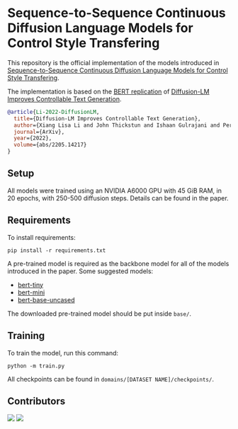 # Sequence-to-Sequence Continuous Diffusion Language Models for Control Style Transfering

This repository is the official implementation of the models introduced in [Sequence-to-Sequence Continuous Diffusion Language Models for Control Style Transfering](https://github.com/quangminhdinh/SDPE/blob/main/Sequence_to_Sequence_Continuous_Diffusion_Language_Models_for_Control_Style_Transfering.pdf).

The implementation is based on the [BERT replication](https://github.com/EBGU/Diffusion-LM) of [Diffusion-LM Improves Controllable Text Generation](https://github.com/XiangLi1999/Diffusion-LM).

```bibtex
@article{Li-2022-DiffusionLM,
  title={Diffusion-LM Improves Controllable Text Generation},
  author={Xiang Lisa Li and John Thickstun and Ishaan Gulrajani and Percy Liang and Tatsunori Hashimoto},
  journal={ArXiv},
  year={2022},
  volume={abs/2205.14217}
}
```

## Setup

All models were trained using an NVIDIA A6000 GPU with 45 GiB RAM, in 20 epochs, with 250-500 diffusion steps. Details can be found in the paper.

## Requirements

To install requirements:

```setup
pip install -r requirements.txt
```

A pre-trained model is required as the backbone model for all of the models introduced in the paper. Some suggested models:

- [bert-tiny](https://huggingface.co/prajjwal1/bert-tiny)
- [bert-mini](https://huggingface.co/prajjwal1/bert-mini)
- [bert-base-uncased](https://huggingface.co/bert-base-uncased)

The downloaded pre-trained model should be put inside `base/`.

## Training

To train the model, run this command:

```train
python -m train.py
```

All checkpoints can be found in `domains/[DATASET NAME]/checkpoints/`.

## Contributors

[![](https://avatars.githubusercontent.com/u/31373940?s=48&v=4)](https://github.com/quangminhdinh)
[![](https://avatars.githubusercontent.com/u/76428643?s=48&v=4)](https://github.com/yuufong)
